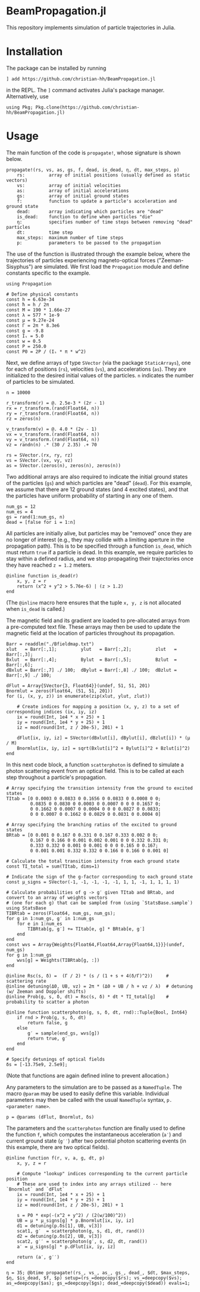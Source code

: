 # BeamPropagation.jl
This repository implements simulation of particle trajectories in Julia.

# Installation
The package can be installed by running
```
] add https://github.com/christian-hh/BeamPropagation.jl
```
in the REPL. The `]` command activates Julia's package manager. Alternatively, use
```
using Pkg; Pkg.clone(https://github.com/christian-hh/BeamPropagation.jl)
```

# Usage
The main function of the code is `propagate!`, whose signature is shown below.
```
propagate!(rs, vs, as, gs, f, dead, is_dead, η, dt, max_steps, p)
    rs:         array of initial positions (usually defined as static vectors)
    vs:         array of initial velocities
    as:         array of initial accelerations
    gs:         array of initial ground states
    f:          function to update a particle's acceleration and ground state
    dead:       array indicating which particles are "dead"
    is_dead:    function to define when particles "die"
    η:          specifies number of time steps between removing "dead" particles
    dt:         time step
    max_steps:  maximum number of time steps
    p:          parameters to be passed to the propagation
```

The use of the function is illustrated through the example below, where the trajectories of particles experiencing magneto-optical forces ("Zeeman-Sisyphus") are simulated. We first load the `Propagation` module and define constants specific to the example.
```
using Propagation

# Define physical constants
const h = 6.63e-34
const ħ = h / 2π
const M = 190 * 1.66e-27
const λ = 577 * 1e-9
const μ = 9.27e-24
const Γ = 2π * 8.3e6
const g = -9.8
const Iₛ = 5.0
const w = 0.5
const P = 250.0
const P0 = 2P / (Iₛ * π * w^2)
```

Next, we define arrays of type `SVector` (via the package `StaticArrays`), one for each of positions (`rs`), velocities (`vs`), and accelerations (`as`). They are initialized to the desired initial values of the particles. `n` indicates the number of particles to be simulated.
```
n = 10000

r_transform(r) = @. 2.5e-3 * (2r - 1)
rx = r_transform.(rand(Float64, n))
ry = r_transform.(rand(Float64, n))
rz = zeros(n)

v_transform(v) = @. 4.0 * (2v - 1)
vx = v_transform.(rand(Float64, n))
vy = v_transform.(rand(Float64, n))
vz = randn(n) .* (30 / 2.35) .+ 70

rs = SVector.(rx, ry, rz)
vs = SVector.(vx, vy, vz)
as = SVector.(zeros(n), zeros(n), zeros(n))
```

Two additional arrays are also required to indicate the initial ground states of the particles (`gs`) and which particles are "dead" (`dead`). For this example, we assume that there are 12 ground states (and 4 excited states), and that the particles have uniform probability of starting in any one of them.
```
num_gs = 12
num_es = 4
gs = rand(1:num_gs, n)
dead = [false for i = 1:n]
```

All particles are initially alive, but particles may be "removed" once they are no longer of interest (e.g., they may collide with a limiting aperture in the propagation path). This is to be specified through a function `is_dead`, which must return `true` if a particle is dead. In this example, we require particles to stay within a defined radius, and we stop propagating their trajectories once they have reached `z = 1.2` meters.
```
@inline function is_dead(r)
    x, y, z = r
    return (x^2 + y^2 > 5.76e-6) | (z > 1.2)
end
```
(The `@inline` macro here ensures that the tuple `x, y, z` is not allocated when `is_dead` is called.)

The magnetic field and its gradient are loaded to pre-allocated arrays from a pre-computed text file. These arrays may then be used to update the magnetic field at the location of particles throughout its propagation.
```
Barr = readdlm("./Bfieldmap.txt")
xlut   = Barr[:,1];         ylut   = Barr[:,2];         zlut   = Barr[:,3];
Bxlut  = Barr[:,4];         Bylut  = Barr[:,5];         Bzlut  = Barr[:,6];
dBxlut = Barr[:,7] ./ 100;  dBylut = Barr[:,8] ./ 100;  dBzlut = Barr[:,9] ./ 100;

dFlut = Array{SVector{3, Float64}}(undef, 51, 51, 201)
Bnormlut = zeros(Float64, (51, 51, 201))
for (i, (x, y, z)) in enumerate(zip(xlut, ylut, zlut))

    # Create indices for mapping a position (x, y, z) to a set of corresponding indices (ix, iy, iz)
    ix = round(Int, 1e4 * x + 25) + 1
    iy = round(Int, 1e4 * y + 25) + 1
    iz = mod(round(Int, z / 20e-5), 201) + 1

    dFlut[ix, iy, iz] = SVector(dBxlut[i], dBylut[i], dBzlut[i]) * (μ / M)
    Bnormlut[ix, iy, iz] = sqrt(Bxlut[i]^2 + Bylut[i]^2 + Bzlut[i]^2)
end
```

In this next code block, a function `scatterphoton` is defined to simulate a photon scattering event from an optical field. This is to be called at each step throughout a particle's propagation.
```
# Array specifying the transition intensity from the ground to excited states
TItab = [0 0.0003 0 0.0833 0 0.1656 0 0.0833 0 0.0008 0 0;
         0.0835 0 0.0830 0 0.0003 0 0.0007 0 0 0 0.1657 0;
         0 0.1662 0 0.0007 0 0.0004 0 0 0 0.0827 0 0.0833;
         0 0 0.0007 0 0.1662 0 0.0829 0 0.0831 0 0.0004 0]

# Array specifying the branching ratios of the excited to ground states
BRtab = [0 0.001 0 0.167 0 0.331 0 0.167 0.333 0.002 0 0;
         0.167 0 0.166 0 0.001 0.002 0.001 0 0 0.332 0.331 0;
         0.333 0.332 0 0.001 0 0.001 0 0 0 0.165 0 0.167;
         0 0.001 0.001 0.332 0.332 0 0.166 0 0.166 0 0.001 0]

# Calculate the total transition intensity from each ground state
const TI_total = sum(TItab, dims=1)

# Indicate the sign of the g-factor corresponding to each ground state
const μ_signs = SVector(-1, -1, -1, -1, -1, 1, 1, -1, 1, 1, 1, 1)

# Calculate probabilities of g -> g′ given TItab and BRtab, and convert to an array of weights vectors
# (one for each g) that can be sampled from (using `StatsBase.sample`)
using StatsBase
TIBRtab = zeros(Float64, num_gs, num_gs);
for g in 1:num_gs, g′ in 1:num_gs
    for e in 1:num_es
        TIBRtab[g, g′] += TItab[e, g] * BRtab[e, g′]
    end
end
const wvs = Array{Weights{Float64,Float64,Array{Float64,1}}}(undef, num_gs)
for g in 1:num_gs
    wvs[g] = Weights(TIBRtab[g, :])
end

@inline Rsc(s, δ) =  (Γ / 2) * (s / (1 + s + 4(δ/Γ)^2))     # scattering rate
@inline detuning(Δ0, UB, vz) = 2π * (Δ0 + UB / h + vz / λ)  # detuning (w/ Zeeman and Doppler shifts)
@inline Prob(g, s, δ, dt) = Rsc(s, δ) * dt * TI_total[g]    # probability to scatter a photon

@inline function scatterphoton(g, s, δ, dt, rnd)::Tuple{Bool, Int64}
    if rnd > Prob(g, s, δ, dt)
        return false, g
    else
        g′ = sample(end_gs, wvs[g])
        return true, g′
    end
end

# Specify detunings of optical fields
δs = [-13.75e9, 2.5e9];
```
(Note that functions are again defined inline to prevent allocation.)

Any parameters to the simulation are to be passed as a `NamedTuple`. The macro `@param` may be used to easily define this variable. Individual parameters may then be called with the usual `NamedTuple` syntax, `p.<parameter name>`.
```
p = @params (dFlut, Bnormlut, δs)
```

The parameters and the `scatterphoton` function are finally used to define the function `f`, which computes the instantaneous acceleration (`a′`) and current ground state (`g′′`) after two potential photon scattering events (in this example, there are two optical fields).
```
@inline function f(r, v, a, g, dt, p)
    x, y, z = r

    # Compute "lookup" indices corresponding to the current particle position
    # These are used to index into any arrays utilized -- here `Bnormlut` and `dFlut`
    ix = round(Int, 1e4 * x + 25) + 1
    iy = round(Int, 1e4 * y + 25) + 1
    iz = mod(round(Int, z / 20e-5), 201) + 1

    s = P0 * exp(-(x^2 + y^2) / (2(w/100)^2))
    UB = μ * μ_signs[g] * p.Bnormlut[ix, iy, iz]
    d1 = detuning(p.δs[1], UB, v[3])
    scat1, g′  = scatterphoton(g, s, d1, dt, rand())
    d2 = detuning(p.δs[2], UB, v[3])
    scat2, g′′ = scatterphoton(g′, s, d2, dt, rand())
    a′ = μ_signs[g] * p.dFlut[ix, iy, iz]

    return (a′, g′′)
end
```


```
η = 35; @btime propagate!(rs_, vs_, as_, gs_, dead_, $dt, $max_steps, $η, $is_dead, $f, $p) setup=(rs_=deepcopy($rs); vs_=deepcopy($vs); as_=deepcopy($as); gs_=deepcopy($gs); dead_=deepcopy($dead)) evals=1;
```
